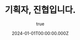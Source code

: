 ---
title: "기획자, 진협입니다."
excerpt: "스톤즈랩에서 기획을 맡고 있는 정진협입니다."
coverImage: "/assets/blog/interview_3/cover.jpg"
date: "2024-01-01T00:00:00.000Z"
author:
  name: Jin Hyup Jung
  picture: "/assets/blog/authors/jaden.jpeg"
ogImage:
  url: "/assets/blog/interview_3/cover.jpg"
category: "interview"
---